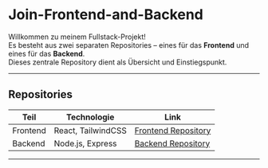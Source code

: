 # Join-Frontend-and-Backend

Willkommen zu meinem Fullstack-Projekt!  
Es besteht aus zwei separaten Repositories – eines für das **Frontend** und eines für das **Backend**.  
Dieses zentrale Repository dient als Übersicht und Einstiegspunkt.

---

## Repositories

| Teil       | Technologie       | Link                                                                 |
|------------|-------------------|----------------------------------------------------------------------|
| Frontend | React, TailwindCSS | [Frontend Repository](https://github.com/deinUsername/frontend-repo) |
| Backend  | Node.js, Express   | [Backend Repository](https://github.com/deinUsername/backend-repo)   |

---
